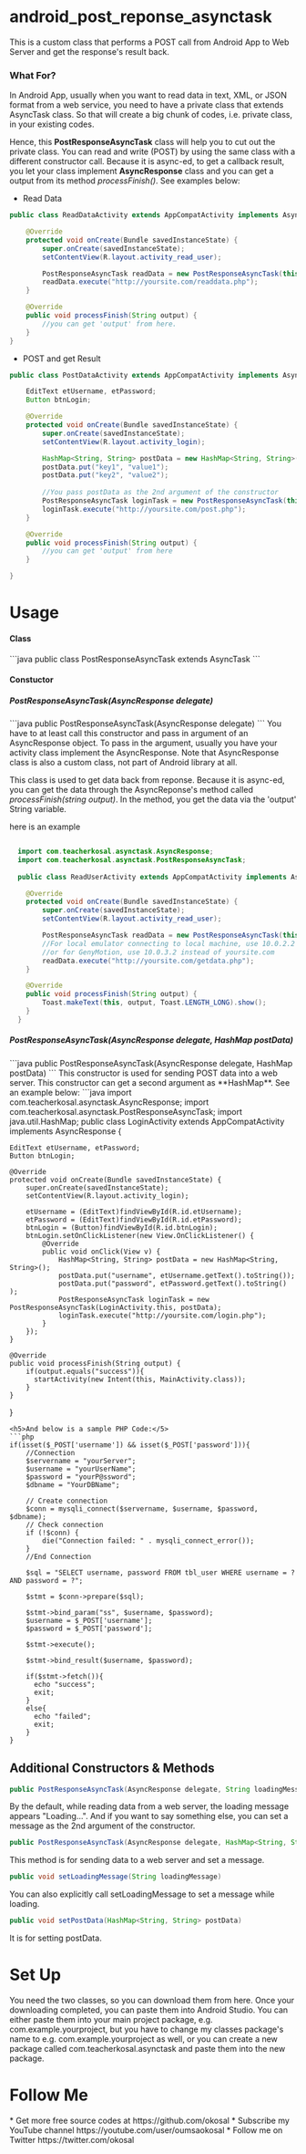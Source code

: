 # android_post_reponse_asynctask
This is a custom class that performs a POST call from Android App to Web Server and get the response's result back.

### What For?
In Android App, usually when you want to read data in text, XML, or JSON format from a web service, you need to have a private class that extends AsyncTask class. So that will create a big chunk of codes, i.e. private class, in your existing codes.

Hence, this **PostResponseAsyncTask** class will help you to cut out the private class. You can read and write (POST) by using the same class with a different constructor call. Because it is async-ed, to get a callback result, you let your class implement **AsyncResponse** class and you can get a output from its method *processFinish()*. See examples below:
* Read Data
```java
public class ReadDataActivity extends AppCompatActivity implements AsyncResponse {

    @Override
    protected void onCreate(Bundle savedInstanceState) {
        super.onCreate(savedInstanceState);
        setContentView(R.layout.activity_read_user);

        PostResponseAsyncTask readData = new PostResponseAsyncTask(this);
        readData.execute("http://yoursite.com/readdata.php");
    }

    @Override
    public void processFinish(String output) {
        //you can get 'output' from here.
    }
}
```
* POST and get Result
```java
public class PostDataActivity extends AppCompatActivity implements AsyncResponse {

    EditText etUsername, etPassword;
    Button btnLogin;

    @Override
    protected void onCreate(Bundle savedInstanceState) {
        super.onCreate(savedInstanceState);
        setContentView(R.layout.activity_login);

        HashMap<String, String> postData = new HashMap<String, String>();
        postData.put("key1", "value1");
        postData.put("key2", "value2");
        
        //You pass postData as the 2nd argument of the constructor
        PostResponseAsyncTask loginTask = new PostResponseAsyncTask(this, postData);
        loginTask.execute("http://yoursite.com/post.php");
    }

    @Override
    public void processFinish(String output) {
        //you can get 'output' from here
    }

}
```

<h1>Usage</h1>

<h4>Class</h4>
```java
public class PostResponseAsyncTask extends AsyncTask<String, Void, String>
```
<h4>Constuctor</h4>
<h5>PostResponseAsyncTask(AsyncResponse delegate)</h5>
```java
public PostResponseAsyncTask(AsyncResponse delegate)
```
You have to at least call this constructor and pass in argument of an AsyncResponse object. To pass in the argument, usually you have your activity class implement the AsyncResponse. Note that AsyncResponse class is also a custom class, not part of Android library at all.

This class is used to get data back from reponse. Because it is async-ed, you can get the data through the AsyncReponse's method called *processFinish(string output)*. In the method, you get the data via the 'output' String variable.

here is an example

```java

  import com.teacherkosal.asynctask.AsyncResponse;
  import com.teacherkosal.asynctask.PostResponseAsyncTask;
  
  public class ReadUserActivity extends AppCompatActivity implements AsyncResponse {

    @Override
    protected void onCreate(Bundle savedInstanceState) {
        super.onCreate(savedInstanceState);
        setContentView(R.layout.activity_read_user);

        PostResponseAsyncTask readData = new PostResponseAsyncTask(this);
        //For local emulator connecting to local machine, use 10.0.2.2 
        //or for GenyMotion, use 10.0.3.2 instead of yoursite.com
        readData.execute("http://yoursite.com/getdata.php"); 
    }

    @Override
    public void processFinish(String output) {
        Toast.makeText(this, output, Toast.LENGTH_LONG).show();
    }
  }
```
<h5>PostResponseAsyncTask(AsyncResponse delegate, HashMap<String, String> postData)</h5>
```java
public PostResponseAsyncTask(AsyncResponse delegate, HashMap<String, String> postData)
```
This constructor is used for sending POST data into a web server. This constructor can get a second argument as **HashMap<String, String>**. See an example below:
```java
import com.teacherkosal.asynctask.AsyncResponse;
import com.teacherkosal.asynctask.PostResponseAsyncTask;
import java.util.HashMap;
public class LoginActivity extends AppCompatActivity implements AsyncResponse {

    EditText etUsername, etPassword;
    Button btnLogin;

    @Override
    protected void onCreate(Bundle savedInstanceState) {
        super.onCreate(savedInstanceState);
        setContentView(R.layout.activity_login);

        etUsername = (EditText)findViewById(R.id.etUsername);
        etPassword = (EditText)findViewById(R.id.etPassword);
        btnLogin = (Button)findViewById(R.id.btnLogin);
        btnLogin.setOnClickListener(new View.OnClickListener() {
            @Override
            public void onClick(View v) {
                HashMap<String, String> postData = new HashMap<String, String>();
                postData.put("username", etUsername.getText().toString());
                postData.put("password", etPassword.getText().toString() );
                PostResponseAsyncTask loginTask = new PostResponseAsyncTask(LoginActivity.this, postData);
                loginTask.execute("http://yoursite.com/login.php");
            }
        });
    }

    @Override
    public void processFinish(String output) {
        if(output.equals("success")){
          startActivity(new Intent(this, MainActivity.class));
        }
    }

}
```
<h5>And below is a sample PHP Code:</5>
```php
if(isset($_POST['username']) && isset($_POST['password'])){
    //Connection
    $servername = "yourServer";
    $username = "yourUserName";
    $password = "yourP@ssword";
    $dbname = "YourDBName";
    
    // Create connection
    $conn = mysqli_connect($servername, $username, $password, $dbname);
    // Check connection
    if (!$conn) {
        die("Connection failed: " . mysqli_connect_error());
    }
    //End Connection
    
    $sql = "SELECT username, password FROM tbl_user WHERE username = ? AND password = ?";

    $stmt = $conn->prepare($sql);

    $stmt->bind_param("ss", $username, $password);
    $username = $_POST['username'];
    $password = $_POST['password'];

    $stmt->execute();

    $stmt->bind_result($username, $password);

    if($stmt->fetch()){
      echo "success";
      exit;
    }
    else{
      echo "failed";
      exit;
    }
}
```
## Additional Constructors & Methods
```java
public PostResponseAsyncTask(AsyncResponse delegate, String loadingMessage)
```
By the default, while reading data from a web server, the loading message appears "Loading...". And if you want to say something else, you can set a message as the 2nd argument of the constructor.
```java
public PostResponseAsyncTask(AsyncResponse delegate, HashMap<String, String> postData, String loadingMessage)
```
This method is for sending data to a web server and set a message.
```java
public void setLoadingMessage(String loadingMessage)
```
You can also explicitly call setLoadingMessage to set a message while loading.
```java
public void setPostData(HashMap<String, String> postData)
```
It is for setting postData.

<h1>Set Up</h1>
<p>
You need the two classes, so you can download them from here. Once your downloading completed, you can paste them into Android Studio. You can either paste them into your main project package, e.g. com.example.yourproject, but you have to change my classes package's name to e.g. com.example.yourproject as well, or you can create a new package called com.teacherkosal.asynctask and paste them into the new package.</p>

<h1>Follow Me</h1>
 * Get more free source codes at https://github.com/okosal
 * Subscribe my YouTube channel https://youtube.com/user/oumsaokosal
 * Follow me on Twitter https://twitter.com/okosal
